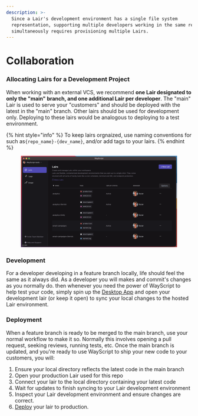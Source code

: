 ```yaml
---
description: >-
  Since a Lair's development environment has a single file system
  representation, supporting multiple developers working in the same repo
  simultaneously requires provisioning multiple Lairs.
---
```


# Collaboration

### Allocating Lairs for a Development Project

When working with an external VCS, we recommend **one Lair designated to only the "main" branch, and one additional Lair per developer**. The "main" Lair is used to serve your "customers" and should be deployed with the latest in the "main" branch. Other lairs should be used for development only. Deploying to these lairs would be analogous to deploying to a test environment.

{% hint style="info" %}
To keep lairs orgnaized, use naming conventions for such as`{repo_name}-{dev_name}`, and/or add tags to your lairs.
{% endhint %}

<figure><img src="../../.gitbook/assets/lairs_table.png" alt=""><figcaption></figcaption></figure>

### Development

For a developer developing in a feature branch locally, life should feel the same as it always did. As a developer you will makes and commit's changes as you normally do. then whenever you need the power of WayScript to help test your code, simply spin up the [Desktop App](../desktop-app/) and open your development lair (or keep it open) to sync your local changes to the hosted Lair environment.

### Deployment

When a feature branch is ready to be merged to the main branch, use your normal workflow to make it so. Normally this involves opening a pull request, seeking reviews, running tests, etc. Once the main branch is updated, and you're ready to use WayScript to ship your new code to your customers, you will:

1. Ensure your local directory reflects the latest code in the main branch
2. Open your production Lair used for this repo
3. Connect your lair to the local directory containing your latest code
4. Wait for updates to finish syncing to your Lair development environment
5. Inspect your Lair development environment and ensure changes are correct.
6. [Deploy](collaboration.md#deployment) your lair to production.
